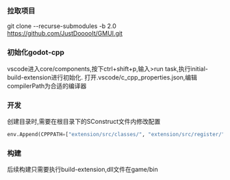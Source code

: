 ### 拉取项目
git clone --recurse-submodules -b 2.0 https://github.com/JustDooooIt/GMUI.git

### 初始化godot-cpp
vscode进入core/components,按下ctrl+shift+p,输入>run task,执行initial-build-extension进行初始化.
打开.vscode/c_cpp_properties.json,编辑compilerPath为合适的编译器

### 开发
创建目录时,需要在根目录下的SConstruct文件内修改配置
``` python 
env.Append(CPPPATH=["extension/src/classes/", "extension/src/register/"]) 
```

### 构建
后续构建只需要执行build-extension,dll文件在game/bin
